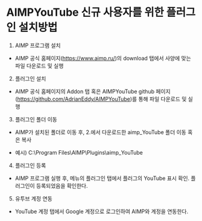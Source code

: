 # AIMPYouTube 신규 사용자를 위한 플러그인 설치방법

 

1. AIMP 프로그램 설치

- AIMP 공식 홈페이지(https://www.aimp.ru/)의 download 탭에서 사양에 맞는 파일 다운로드 및 실행

 

2. 플러그인 설치

- AIMP 공식 홈페이지의 Addon 탭 혹은 AIMPYouTube github 페이지(https://github.com/AdrianEddy/AIMPYouTube)를 통해 파일 다운로드 및 실행 

 

3. 플러그인 폴더 이동

- AIMP가 설치된 폴더로 이동 후, 2.에서 다운로드한 aimp_YouTube 폴더 이동 혹은 복사

- 예시) C:\Program Files\AIMP\Plugins\aimp_YouTube

 

4. 플러그인 등록

- AIMP 프로그램 실행 후, 메뉴의 플러그인 탭에서 플러그의 YouTube 표시 확인. 플러그인이 등록되었음을 확인한다.

 

5. 유투브 계정 연동

- YouTube 계정 탭에서 Google 계정으로 로그인하여 AIMP와 계정을 연동한다.

